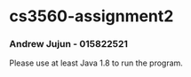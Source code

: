 # cs3560-assignment2
### Andrew Jujun - 015822521

Please use at least Java 1.8 to run the program.
